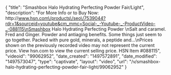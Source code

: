 {
    "title": "Smashbox Halo Hydrating Perfecting Powder  Fair\/Light",
    "description": "For More Info or to Buy Now: http:\/\/www.hsn.com\/products\/seo\/7539044?rdr=1&sourceid=youtube&cm_mmc=Social-_-Youtube-_-ProductVideo-_-088115\nSmashbox Halo Hydrating Perfecting Powder \nSalt and caramel. Fred and Ginger. Powder and antiaging benefits. Some things just seem to go together. Packed with pure gold, minerals, a peptide and...\nPrices shown on the previously recorded video may not represent the current price.  View hsn.com to view the current selling price. HSN Item #088115",
    "videoid": "99062952",
    "date_created": "1497572891",
    "date_modified": "1497573047",
    "type": "captivate",
    "layout": "video",
    "url": "\/v\/smashbox-halo-hydrating-perfecting-powder-fair-light\/99062952"
}